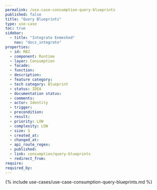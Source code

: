 ```yaml
---
permalink: /use-case-consumption-query-blueprints
published: false
title: "Query Blueprints"
type: use-case
toc: true
sidebar:
  - title: "Integrate Enmeshed"
    nav: "docs_integrate"
properties:
  - id: RB2
  - component: Runtime
  - layer: Consumption
  - facade:
  - function:
  - description:
  - feature category:
  - tech category: Blueprint
  - status: IDEA
  - documentation status:
  - comments:
  - actor: Identity
  - trigger:
  - precondition:
  - result:
  - priority: LOW
  - complexity: LOW
  - size: S
  - created_at:
  - changed_at:
  - api_route_regex:
  - published:
  - link: consumption/query-blueprints
  - redirect_from:
require:
required_by:
---
```


{% include use-cases/use-case-consumption-query-blueprints.md %}

